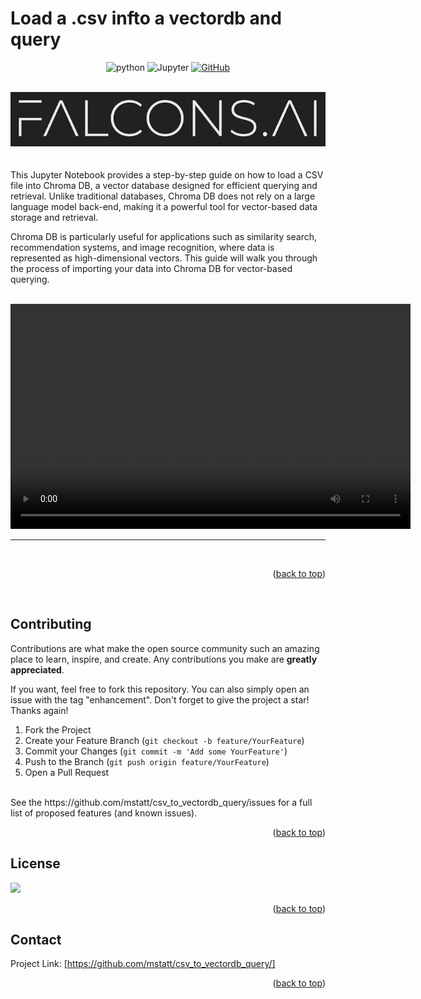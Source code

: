# Load a .csv infto a vectordb and query


<div id="top"></div>
<div align="center">

![python](https://img.shields.io/badge/Python-3.10-3776AB.svg?style=flat&logo=python&logoColor=white)
![Jupyter](https://img.shields.io/badge/Made%20with-Jupyter-orange?style=for-the-badge&logo=Jupyter)
[![GitHub](https://badgen.net/badge/icon/github?icon=github&label)](https://github.com)



</div>


<!-- PROJECT LOGO -->
<br />
<div align="center">
  <a href="https://github.com/mstatt/csv_to_vectordb_query">
    <img src="assets/falcons-logo2.png" alt="Logo" >
  </a>
</div>
<br/><br/>
This Jupyter Notebook provides a step-by-step guide on how to load a CSV file into Chroma DB, a vector database designed for efficient querying and retrieval. Unlike traditional databases, Chroma DB does not rely on a large language model back-end, making it a powerful tool for vector-based data storage and retrieval.

Chroma DB is particularly useful for applications such as similarity search, recommendation systems, and image recognition, where data is represented as high-dimensional vectors. This guide will walk you through the process of importing your data into Chroma DB for vector-based querying.


<br/>
<video width="640" height="360" controls autoplay>
  <source src="assets/csv_vector_db.mp4" type="video/mp4">
  Your browser does not support the video tag.
</video>
 <hr>
  </p>

  <br />
<p align="right">(<a href="#top">back to top</a>)</p>
<br />


<!-- CONTRIBUTING -->
## Contributing

Contributions are what make the open source community such an amazing place to learn, inspire, and create. Any contributions you make are **greatly appreciated**.

If you want, feel free to fork this repository. You can also simply open an issue with the tag "enhancement".
Don't forget to give the project a star! Thanks again!

1. Fork the Project
2. Create your Feature Branch (`git checkout -b feature/YourFeature`)
3. Commit your Changes (`git commit -m 'Add some YourFeature'`)
4. Push to the Branch (`git push origin feature/YourFeature`)
5. Open a Pull Request
<br />
See the https://github.com/mstatt/csv_to_vectordb_query/issues for a full list of proposed features (and known issues).

<p align="right">(<a href="#top">back to top</a>)</p>



<!-- LICENSE -->
## License

![](https://img.shields.io/badge/License-MIT-blue)

<p align="right">(<a href="#top">back to top</a>)</p>



<!-- CONTACT -->
## Contact

Project Link: [https://github.com/mstatt/csv_to_vectordb_query/]


<p align="right">(<a href="#top">back to top</a>)</p>
